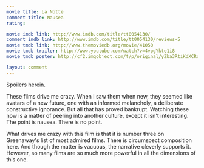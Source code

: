 ```yaml
---
movie title: La Notte
comment title: Nausea
rating: 

movie imdb link: http://www.imdb.com/title/tt0054130/
comment imdb link: http://www.imdb.com/title/tt0054130/reviews-5
movie tmdb link: http://www.themoviedb.org/movie/41050
movie tmdb trailer: http://www.youtube.com/watch?v=4vpgYkte1i8
movie tmdb poster: http://cf2.imgobject.com/t/p/original/yZba3RtiKdXCRoNzHaHaFpI5OQq.jpg

layout: comment
---
```


Spoilers herein.

These films drive me crazy. When I saw them when new, they seemed like avatars of a new future, one with an informed melancholy, a deliberate constructive ignorance. But all that has proved bankrupt. Watching these now is a matter of peering into another culture, except it isn't interesting. The point is nausea. There is no point.

What drives me crazy with this film is that it is number three on Greenaway's list of most admired films. There is circumspect composition here. And though the matter is vacuous, the narrative cleverly supports it. However, so many films are so much more powerful in all the dimensions of this one.